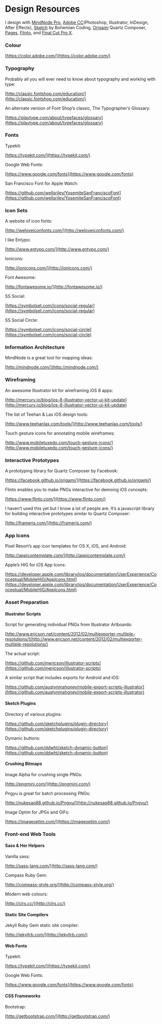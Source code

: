 # Design Resources
I design with [MindNode Pro](http://mindnode.com/), [Adobe CC](https://www.adobe.com/creativecloud.html)(Photoshop, Illustrator, InDesign, After Effects), [Sketch](http://bohemiancoding.com/sketch/) by Bohemian Coding, [Origami](https://facebook.github.io/origami/) Quartz Composer, [Pages](https://www.apple.com/ca/mac/pages/), [Flinto](https://www.flinto.com/), and [Final Cut Pro X](https://www.apple.com/ca/final-cut-pro/).
### Colour

[https://color.adobe.com/](https://color.adobe.com/)

### Typography

Probably all you will ever need to know about typography and working with type:

[http://classic.fontshop.com/education/](http://classic.fontshop.com/education/)

An alternate version of Font Shop’s classic, The Typographer’s Glossary:

[https://playtype.com/about/typefaces/glossary](https://playtype.com/about/typefaces/glossary)

### Fonts

Typekit:

[https://typekit.com/](https://typekit.com/)

Google Web Fonts:

[https://www.google.com/fonts](https://www.google.com/fonts)

San Francisco Font for Apple Watch:

[https://github.com/wellsriley/YosemiteSanFranciscoFont](https://github.com/wellsriley/YosemiteSanFranciscoFont)

### Icon Sets

A website of icon fonts:

[http://weloveiconfonts.com/](http://weloveiconfonts.com/)

I like Entypo:

[http://www.entypo.com/](http://www.entypo.com/)

Ionicons:

[http://ionicons.com/](http://ionicons.com/)

Font Awesome:

[http://fontawesome.io/](http://fontawesome.io/)

SS Social:

[https://symbolset.com/icons/social-regular](https://symbolset.com/icons/social-regular)

SS Social Circle:

[https://symbolset.com/icons/social-circle](https://symbolset.com/icons/social-circle)

### Information Architecture

MindNode is a great tool for mapping ideas:

[http://mindnode.com/](http://mindnode.com/)

### Wireframing

An awesome Illustrator kit for wireframing iOS 8 apps:

[http://mercury.io/blog/ios-8-illustrator-vector-ui-kit-update](http://mercury.io/blog/ios-8-illustrator-vector-ui-kit-update)

The list of Teehan & Lax iOS design tools:

[http://www.teehanlax.com/tools/](http://www.teehanlax.com/tools/)

Touch gesture icons for annotating mobile wireframes:

[http://www.mobiletuxedo.com/touch-gesture-icons/](http://www.mobiletuxedo.com/touch-gesture-icons/)

### Interactive Prototypes

A prototyping library for Quartz Composer by Facebook:

[https://facebook.github.io/origami/](https://facebook.github.io/origami/)

Flinto enables you to make PNGs interactive for demoing iOS concepts:

[https://www.flinto.com/](https://www.flinto.com/)

I haven’t used this yet but I know a lot of people are. It’s a javascript library for building interactive prototypes similar to Quartz Composer:

[http://framerjs.com/](http://framerjs.com/)

### App Icons

Pixel Resort’s app icon templates for OS X, iOS, and Android:

[http://appicontemplate.com/](http://appicontemplate.com/)

Apple’s HIG for iOS App Icons:

[https://developer.apple.com/library/ios/documentation/UserExperience/Conceptual/MobileHIG/AppIcons.html](https://developer.apple.com/library/ios/documentation/UserExperience/Conceptual/MobileHIG/AppIcons.html)

### Asset Preparation

#### Illustrator Scripts

Script for generating individual PNGs from Illustrator Artboards:

[http://www.ericson.net/content/2012/02/multiexporter-multiple-resolutions/](http://www.ericson.net/content/2012/02/multiexporter-multiple-resolutions/)

The actual script:

[https://github.com/mericson/illustrator-scripts](https://github.com/mericson/illustrator-scripts)

A similar script that includes exports for Android and iOS:

[https://github.com/austynmahoney/mobile-export-scripts-illustrator](https://github.com/austynmahoney/mobile-export-scripts-illustrator)

#### Sketch Plugins

Directory of various plugins:

[https://github.com/sketchplugins/plugin-directory](https://github.com/sketchplugins/plugin-directory)

Dymanic buttons:

[https://github.com/ddwht/sketch-dynamic-button](https://github.com/ddwht/sketch-dynamic-button)

#### Crushing Bitmaps

Image Alpha for crushing single PNGs:

[http://pngmini.com/](http://pngmini.com/)

Pngyu is great for batch processing PNGs:

[http://nukesaq88.github.io/Pngyu/](http://nukesaq88.github.io/Pngyu/)

Image Optim for JPGs and GIFs:

[https://imageoptim.com/](https://imageoptim.com/)

### Front-end Web Tools

#### Sass & Her Helpers

Vanilla sass:

[http://sass-lang.com/](http://sass-lang.com/)

Compass Ruby Gem:

[http://compass-style.org/](http://compass-style.org/)

Modern web colours:

[http://clrs.cc/](http://clrs.cc/)

#### Static Site Compilers

Jekyll Ruby Gem static site compiler:

[http://jekyllrb.com/](http://jekyllrb.com/)

#### Web Fonts

Typekit:

[https://typekit.com/](https://typekit.com/)

Google Web Fonts:

[https://www.google.com/fonts](https://www.google.com/fonts)

#### CSS Frameworks

Bootstrap:

[http://getbootstrap.com/](http://getbootstrap.com/)
